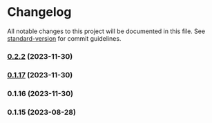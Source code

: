 # Changelog

All notable changes to this project will be documented in this file. See [standard-version](https://github.com/conventional-changelog/standard-version) for commit guidelines.

### [0.2.2](https://github.com/RicSanOP/statusbar-pomo-obsidian-custom/compare/v0.1.17...v0.2.2) (2023-11-30)

### [0.1.17](https://github.com/RicSanOP/statusbar-pomo-obsidian-custom/compare/v0.1.16...v0.1.17) (2023-11-30)

### 0.1.16 (2023-11-30)

### 0.1.15 (2023-08-28)
